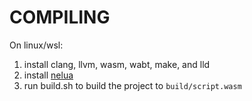 # COMPILING

On linux/wsl:

1. install clang, llvm, wasm, wabt, make, and lld
2. install [nelua](https://nelua.io/installing/)
3. run build.sh to build the project to `build/script.wasm`
